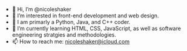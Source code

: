 - 👋 Hi, I’m @nicoleshaker
- 👀 I’m interested in front-end development and web design. 
- 🌱 I am primarly a Python, Java, and C++ coder. 
- 💞️ I’m currently learning HTML, CSS, JavaScript, as well as software engineering stratgies and methodologies.  
- 📫 How to reach me: nicoleshaker@icloud.com

<!---
nicoleshaker/nicoleshaker is a ✨ special ✨ repository because its `README.md` (this file) appears on your GitHub profile.
You can click the Preview link to take a look at your changes.
--->
